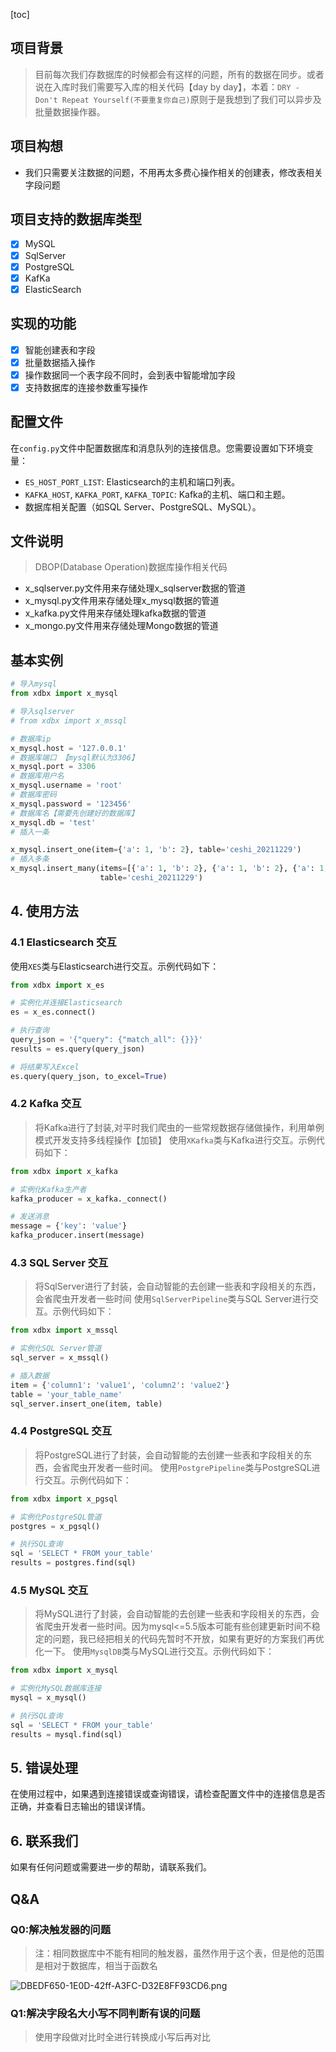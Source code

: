 [toc]

## 项目背景

> 目前每次我们存数据库的时候都会有这样的问题，所有的数据在同步。或者说在入库时我们需要写入库的相关代码【day by day】，本着：`DRY - Don't Repeat Yourself(不要重复你自己)`原则于是我想到了我们可以异步及批量数据操作器。

## 项目构想

- 我们只需要关注数据的问题，不用再太多费心操作相关的创建表，修改表相关字段问题

## 项目支持的数据库类型

- [x] MySQL
- [x] SqlServer
- [x] PostgreSQL
- [x] KafKa
- [x] ElasticSearch

## 实现的功能
- [x] 智能创建表和字段
- [x] 批量数据插入操作
- [x] 操作数据同一个表字段不同时，会到表中智能增加字段
- [x] 支持数据库的连接参数重写操作

## 配置文件

在`config.py`文件中配置数据库和消息队列的连接信息。您需要设置如下环境变量：

- `ES_HOST_PORT_LIST`: Elasticsearch的主机和端口列表。
- `KAFKA_HOST`, `KAFKA_PORT`, `KAFKA_TOPIC`: Kafka的主机、端口和主题。
- 数据库相关配置（如SQL Server、PostgreSQL、MySQL）。

## 文件说明

> DBOP(Database Operation)数据库操作相关代码

- x_sqlserver.py文件用来存储处理x_sqlserver数据的管道
- x_mysql.py文件用来存储处理x_mysql数据的管道
- x_kafka.py文件用来存储处理kafka数据的管道
- x_mongo.py文件用来存储处理Mongo数据的管道

## 基本实例

```python
# 导入mysql
from xdbx import x_mysql

# 导入sqlserver
# from xdbx import x_mssql

# 数据库ip
x_mysql.host = '127.0.0.1'
# 数据库端口 【mysql默认为3306】
x_mysql.port = 3306
# 数据库用户名
x_mysql.username = 'root'
# 数据库密码
x_mysql.password = '123456'
# 数据库名【需要先创建好的数据库】
x_mysql.db = 'test'
# 插入一条

x_mysql.insert_one(item={'a': 1, 'b': 2}, table='ceshi_20211229')
# 插入多条
x_mysql.insert_many(items=[{'a': 1, 'b': 2}, {'a': 1, 'b': 2}, {'a': 1, 'b': 2}, {'a': 1, 'b': 2}],
                    table='ceshi_20211229')
```

## 4. 使用方法

### 4.1 Elasticsearch 交互

使用`XES`类与Elasticsearch进行交互。示例代码如下：

```python
from xdbx import x_es

# 实例化并连接Elasticsearch
es = x_es.connect()

# 执行查询
query_json = '{"query": {"match_all": {}}}'
results = es.query(query_json)

# 将结果写入Excel
es.query(query_json, to_excel=True)
```

### 4.2 Kafka 交互

> 将Kafka进行了封装,对平时我们爬虫的一些常规数据存储做操作，利用单例模式开发支持多线程操作【加锁】 使用`XKafka`类与Kafka进行交互。示例代码如下：

```python
from xdbx import x_kafka

# 实例化Kafka生产者
kafka_producer = x_kafka._connect()

# 发送消息
message = {'key': 'value'}
kafka_producer.insert(message)
```

### 4.3 SQL Server 交互

> 将SqlServer进行了封装，会自动智能的去创建一些表和字段相关的东西，会省爬虫开发者一些时间 使用`SqlServerPipeline`类与SQL Server进行交互。示例代码如下：

```python
from xdbx import x_mssql

# 实例化SQL Server管道
sql_server = x_mssql()

# 插入数据
item = {'column1': 'value1', 'column2': 'value2'}
table = 'your_table_name'
sql_server.insert_one(item, table)
```

### 4.4 PostgreSQL 交互

> 将PostgreSQL进行了封装，会自动智能的去创建一些表和字段相关的东西，会省爬虫开发者一些时间。 使用`PostgrePipeline`类与PostgreSQL进行交互。示例代码如下：

```python
from xdbx import x_pgsql

# 实例化PostgreSQL管道
postgres = x_pgsql()

# 执行SQL查询
sql = 'SELECT * FROM your_table'
results = postgres.find(sql)
```

### 4.5 MySQL 交互

> 将MySQL进行了封装，会自动智能的去创建一些表和字段相关的东西，会省爬虫开发者一些时间。因为mysql<=5.5版本可能有些创建更新时间不稳定的问题，我已经把相关的代码先暂时不开放，如果有更好的方案我们再优化一下。 使用`MysqlDB`类与MySQL进行交互。示例代码如下：

```python
from xdbx import x_mysql

# 实例化MySQL数据库连接
mysql = x_mysql()

# 执行SQL查询
sql = 'SELECT * FROM your_table'
results = mysql.find(sql)
```

## 5. 错误处理

在使用过程中，如果遇到连接错误或查询错误，请检查配置文件中的连接信息是否正确，并查看日志输出的错误详情。

## 6. 联系我们

如果有任何问题或需要进一步的帮助，请联系我们。


## Q&A

### Q0:解决触发器的问题

> 注：相同数据库中不能有相同的触发器，虽然作用于这个表，但是他的范围是相对于数据库，相当于函数名

![DBEDF650-1E0D-42ff-A3FC-D32E8FF93CD6.png](http://tva1.sinaimg.cn/large/9aec9ebdgy1gxgzmytbhgj21y410ab29.jpg)

### Q1:解决字段名大小写不同判断有误的问题

> 使用字段做对比时全进行转换成小写后再对比
